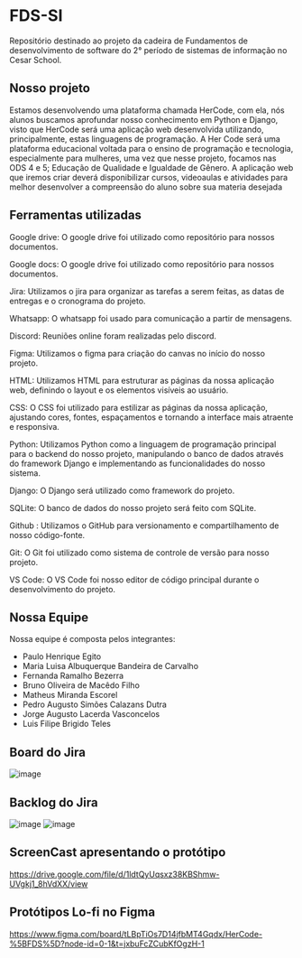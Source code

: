 # FDS-SI
Repositório destinado ao projeto da cadeira de Fundamentos de desenvolvimento de software do 2° período de sistemas de informação no Cesar School.

## Nosso projeto
Estamos desenvolvendo uma plataforma chamada HerCode, com ela, nós alunos buscamos aprofundar nosso conhecimento em Python e Django, visto que HerCode será uma aplicação web desenvolvida utilizando, principalmente, estas linguagens de programação. A Her Code será uma plataforma educacional voltada para o ensino de programação e tecnologia, especialmente para mulheres, uma vez que nesse projeto, focamos nas ODS 4 e 5; Educação de Qualidade e Igualdade de Gênero. A aplicação web que iremos criar deverá disponibilizar cursos, videoaulas e atividades para melhor desenvolver a compreensão do aluno sobre sua materia desejada

## Ferramentas utilizadas
Google drive: O google drive foi utilizado como repositório para nossos documentos.
 
Google docs: O google drive foi utilizado como repositório para nossos documentos.

Jira: Utilizamos o jira para organizar as tarefas a serem feitas,  as datas de entregas e o cronograma do projeto.

Whatsapp: O whatsapp foi usado para comunicação a partir de mensagens.

Discord: Reuniões online foram realizadas pelo discord.

Figma: Utilizamos o figma para criação do canvas no início do nosso projeto.

HTML: Utilizamos HTML para estruturar as páginas da nossa aplicação web, definindo o layout e os elementos visíveis ao usuário.

CSS: O CSS foi utilizado para estilizar as páginas da nossa aplicação, ajustando cores, fontes, espaçamentos e tornando a interface mais atraente e responsiva.

Python: Utilizamos Python como a linguagem de programação principal para o backend do nosso projeto, manipulando o banco de dados através do framework Django e implementando as funcionalidades do nosso sistema.

Django: O Django será utilizado como framework do projeto.

SQLite: O banco de dados do nosso projeto será feito com SQLite.

Github : Utilizamos o GitHub para versionamento e compartilhamento de nosso código-fonte.

Git: O Git foi utilizado como sistema de controle de versão para nosso projeto.

VS Code: O VS Code foi nosso editor de código principal durante o desenvolvimento do projeto.


## Nossa Equipe
Nossa equipe é composta pelos integrantes:
- Paulo Henrique Egito
- Maria Luisa Albuquerque Bandeira de Carvalho
- Fernanda Ramalho Bezerra
- Bruno Oliveira de Macêdo Filho
- Matheus Miranda Escorel
- Pedro Augusto Simões Calazans Dutra
- Jorge Augusto Lacerda Vasconcelos
- Luis Filipe Brigido Teles

## Board do Jira 
![image](https://github.com/user-attachments/assets/5f6359a9-ef89-4441-9eee-473acbc286f1)

## Backlog do Jira
![image](https://github.com/user-attachments/assets/647dd12f-0e14-4d49-8eaf-612d0398fc24)
![image](https://github.com/user-attachments/assets/c264e364-ad3b-4f64-ae39-6c014e940bb7)


## ScreenCast apresentando o protótipo
https://drive.google.com/file/d/1ldtQyUqsxz38KBShmw-UVgkj1_8hVdXX/view

## Protótipos Lo-fi no Figma
https://www.figma.com/board/tLBpTiOs7D14jfbMT4Gqdx/HerCode-%5BFDS%5D?node-id=0-1&t=jxbuFcZCubKfOgzH-1
